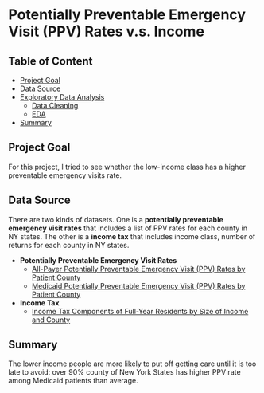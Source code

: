 # Potentially Preventable Emergency Visit (PPV) Rates v.s. Income

## Table of Content

- [Project Goal](#goal)
- [Data Source](#source)
- [Exploratory Data Analysis](https://docs.google.com/document/d/1kwXIztnYbjfju0v7osqFrYqOxr3-E5eCLpB7uJw3Bag/edit?usp=sharing)
  - [Data Cleaning](<https://github.com/crystalxs/PPV-vs-Income/blob/master/Preprocessing.ipynb>)
  - [EDA](<https://github.com/crystalxs/PPV-vs-Income/blob/master/EDA.ipynb>)
- [Summary](#Summary)

## Project Goal <a name="goal"/>

For this project, I tried to see whether the low-income class has a higher preventable emergency visits rate.

## Data Source <a name="source"/>

There are two kinds of datasets. One is a **potentially preventable emergency visit rates** that includes a list of PPV rates for each county in NY states. The other is a **income tax** that includes income class, number of returns for each county in NY states.

- **Potentially Preventable Emergency Visit Rates**
  - [All-Payer Potentially Preventable Emergency Visit (PPV) Rates by Patient County](https://health.data.ny.gov/Health/All-Payer-Potentially-Preventable-Emergency-Visit-/f8ue-xzy3)
  - [Medicaid Potentially Preventable Emergency Visit (PPV) Rates by Patient County](https://health.data.ny.gov/Health/Medicaid-Potentially-Preventable-Emergency-Visit-P/cr7a-34ka)
- **Income Tax**
  - [Income Tax Components of Full-Year Residents by Size of Income and County](https://data.ny.gov/Government-Finance/Income-Tax-Components-of-Full-Year-Residents-by-Si/5kgr-h5g5)

## Summary

The lower income people are more likely to put off getting care until it is too late to avoid: over 90% county of New York States has higher PPV rate among Medicaid patients than average.
